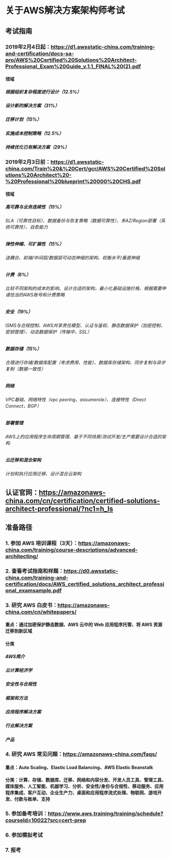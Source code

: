 # 关于AWS解决方案架构师考试

## 考试指南

### 2019年2月4日起：https://d1.awsstatic-china.com/training-and-certification/docs-sa-pro/AWS%20Certified%20Solutions%20Architect-Professional_Exam%20Guide_v.1.1_FINAL%20(2).pdf

#### 领域

##### 根据组织复杂程度进行设计（12.5%）

##### 设计新的解决方案（31%）

##### 迁移计划（15%）

##### 实施成本控制策略（12.5%）

##### 持续优化已有解决方案（29%）

### 2019年2月3日前：https://d1.awsstatic-china.com/Train%20&%20Cert/gcr/AWS%20Certified%20Solutions%20Architect%20-%20Professional%20blueprint%20000%20CHS.pdf

#### 领域

##### 高可靠与业务连续性（15%）

###### SLA（可靠性目标）、数据备份与恢复策略（数据可靠性）、多AZ/Region部署（系统可靠性）、自愈能力

##### 弹性伸缩、可扩展性（15%）

###### 送耦合、前端/中间层/数据层可动态伸缩的架构、权衡水平/垂直伸缩

##### 计费（6%）

###### 比较不同架构的成本的影响、设计合适的架构，最小化基础设施价格、根据需要申请恰当的AWS账号和计费策略

##### 安全（19%）

###### ISMS与合规控制、AWS共享责任模型、认证与鉴权、静态数据保护（加密控制、密钥管理）、动态数据保护（传输中，SSL）

##### 数据存储（15%）

###### 合理进行存储/数据库配置（考虑费用、性能）、数据库存储架构、同步复制与异步复制（数据一致性）

##### 网络

###### VPC基础、网络特性（vpc peering、assumerole）、连接特性（Direct Connect，BGP）

##### 部署管理

###### AWS上的应用程序生命周期管理、基于不同场景/测试开发/生产需要设计合适的架构

##### 云迁移和混合架构

###### 计划和执行应用迁移、设计混合云架构

## 认证官网：https://amazonaws-china.com/cn/certification/certified-solutions-architect-professional/?nc1=h_ls

## 准备路径

### 1. 参加 AWS 培训课程（3天）：https://amazonaws-china.com/training/course-descriptions/advanced-architecting/

### 2. 查看考试指南和样题：https://d0.awsstatic-china.com/training-and-certification/docs/AWS_certified_solutions_architect_professional_examsample.pdf

### 3. 研究 AWS 白皮书：https://amazonaws-china.com/cn/whitepapers/

#### 重点：通过加密保护静态数据、AWS 云中的 Web 应用程序托管、将 AWS 资源迁移到新区域

#### 分类

##### AWS简介

##### 云计算经济学

##### 安全性与合规性

##### 框架和方法

##### 应用程序解决方案

##### 行业解决方案

##### 产品

### 4. 研究 AWS 常见问题：https://amazonaws-china.com/faqs/

#### 重点：Auto Scaling、Elastic Load Balancing、AWS Elastic Beanstalk

#### 分类：计算、存储、数据库、迁移、网络和内容分发、开发人员工具、管理工具、媒体服务、人工智能、机器学习、分析、安全性/身份与合规性、移动服务、应用程序集成、客户互动、企业生产力、桌面和应用程序流式处理、物联网、游戏开发、付款与账单、支持

### 5. 参加备考培训：https://www.aws.training/training/schedule?courseId=10022?src=cert-prep

### 6. 参加模拟考试

### 7. 报考
